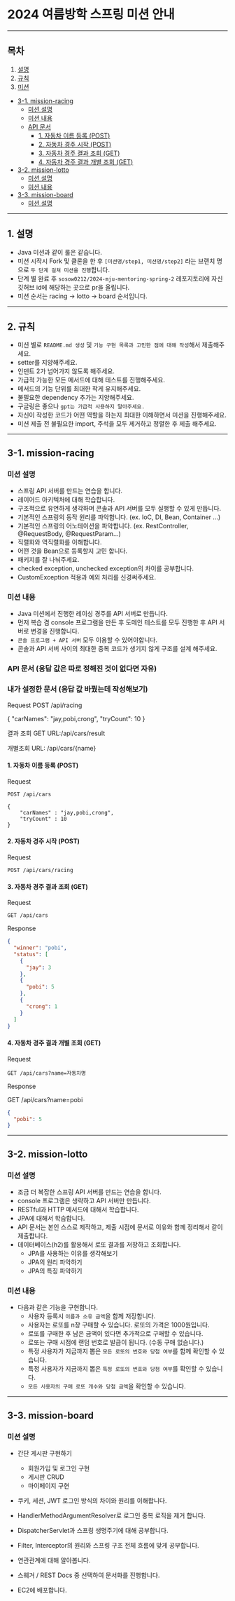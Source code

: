 # 2024 여름방학 스프링 미션 안내

---

## 목차

1. [설명](#1-설명)
2. [규칙](#2-규칙)
3. [미션](#3-미션)

- [3-1. mission-racing](#3-1-mission-racing)
    - [미션 설명](#미션-설명)
    - [미션 내용](#미션-내용)
    - [API 문서](#api-문서)
        - [1. 자동차 이름 등록 (POST)](#1-자동차-이름-등록-post)
        - [2. 자동차 경주 시작 (POST)](#2-자동차-경주-시작-post)
        - [3. 자동차 경주 결과 조회 (GET)](#3-자동차-경주-결과-조회-get)
        - [4. 자동차 경주 결과 개별 조회 (GET)](#4-자동차-경주-결과-개별-조회-get)
- [3-2. mission-lotto](#3-2-mission-lotto)
    - [미션 설명](#미션-설명-1)
    - [미션 내용](#미션-내용-1)
- [3-3. mission-board](#3-3-mission-board)
    - [미션 설명](#미션-설명-2)

---

## 1. 설명

- Java 미션과 같이 룰은 같습니다.
- 미션 시작시 Fork 및 클론을 한 후 `[미션명/step1, 미션명/step2]` 라는 브랜치 명으로 `두 단계 걸쳐 미션을 진행`합니다.
- 단계 별 완료 후 `sosow0212/2024-mju-mentoring-spring-2` 레포지토리에 자신 깃허브 id에 해당하는 곳으로 pr을 올립니다.
- 미션 순서는 racing -> lotto -> board 순서입니다.

---

## 2. 규칙

- 미션 별로 `README.md 생성` 및 `기능 구현 목록과 고민한 점에 대해 작성`해서 제출해주세요.
- setter를 지양해주세요.
- 인덴트 2가 넘어가지 않도록 해주세요.
- 가급적 가능한 모든 메서드에 대해 테스트를 진행해주세요.
- 메서드의 기능 단위를 최대한 작게 유지해주세요.
- 불필요한 dependency 추가는 지양해주세요.
- 구글링은 좋으나 `gpt는 가급적 사용하지 말아주세요.`
- 자신이 작성한 코드가 어떤 역할을 하는지 최대한 이해하면서 미션을 진행해주세요.
- 미션 제출 전 불필요한 import, 주석을 모두 제거하고 정렬한 후 제출 해주세요.

---

## 3-1. mission-racing

### 미션 설명

- 스프링 API 서버를 만드는 연습을 합니다.
- 레이어드 아키텍처에 대해 학습합니다.
- 구조적으로 유연하게 생각하며 콘솔과 API 서버를 모두 실행할 수 있게 만듭니다.
- 기본적인 스프링의 동작 원리를 파악합니다. (ex. IoC, DI, Bean, Container ...)
- 기본적인 스프링의 어노테이션을 파악합니다. (ex. RestController, @RequestBody, @RequestParam...)
- 직렬화와 역직렬화를 이해합니다.
- 어떤 것을 Bean으로 등록할지 고민 합니다.
- 패키지를 잘 나눠주세요.
- checked exception, unchecked exception의 차이를 공부합니다.
- CustomException 적용과 예외 처리를 신경써주세요.

### 미션 내용

- Java 미션에서 진행한 레이싱 경주를 API 서버로 만듭니다.
- 먼저 복습 겸 console 프로그램을 만든 후 도메인 테스트를 모두 진행한 후 API 서버로 변경을 진행합니다.
- `콘솔 프로그램 + API 서버` 모두 이용할 수 있어야합니다.
- 콘솔과 API 서버 사이의 최대한 중복 코드가 생기지 않게 구조를 설계 해주세요.

### API 문서 (응답 값은 따로 정해진 것이 없다면 자유)


### 내가 설정한 문서 (응답 값 바꿨는데 작성해보기)

Request 
POST  /api/racing

{
  "carNames": "jay,pobi,crong",
  "tryCount": 10
}

결과 조회
GET
URL:/api/cars/result


개별조회
URL: /api/cars/{name}






#### 1. 자동차 이름 등록 (POST)

Request

```
POST /api/cars

{
    "carNames" : "jay,pobi,crong",
    "tryCount" : 10
}

```

#### 2. 자동차 경주 시작 (POST)

Request

```
POST /api/cars/racing
```

#### 3. 자동차 경주 결과 조회 (GET)

Request

```
GET /api/cars
```

Response

```json
{
  "winner": "pobi",
  "status": [
    {
      "jay": 3
    },
    {
      "pobi": 5
    },
    {
      "crong": 1
    }
  ]
}
```

#### 4. 자동차 경주 결과 개별 조회 (GET)

Request

```
GET /api/cars?name=자동차명
```

Response

GET /api/cars?name=pobi

```json
{
  "pobi": 5
}
```

---

## 3-2. mission-lotto

### 미션 설명

- 조금 더 복잡한 스프링 API 서버를 만드는 연습을 합니다.
- console 프로그램은 생략하고 API 서버만 만듭니다.
- RESTful과 HTTP 메서드에 대해서 학습합니다.
- JPA에 대해서 학습합니다.
- API 문서는 본인 스스로 제작하고, 제출 시점에 문서로 이유와 함께 정리해서 같이 제출합니다.
- 데이터베이스(h2)를 활용해서 로또 결과를 저장하고 조회합니다.
    - JPA를 사용하는 이유를 생각해보기
    - JPA의 원리 파악하기
    - JPA의 특징 파악하기

### 미션 내용

- 다음과 같은 기능을 구현합니다.
    - 사용자 등록시 `이름과 소유 금액`을 함께 저장합니다.
    - 사용자는 로또를 n장 구매할 수 있습니다. 로또의 가격은 1000원입니다.
    - 로또를 구매한 후 남은 금액이 있다면 추가적으로 구매할 수 있습니다.
    - 로또는 구매 시점에 랜덤 번호로 발급이 됩니다. (수동 구매 없습니다.)
    - 특정 사용자가 지금까지 뽑은 `모든 로또의 번호와 당첨 여부`를 함께 확인할 수 있습니다.
    - 특정 사용자가 지금까지 뽑은 `특정 로또의 번호와 당첨 여부`를 확인할 수 있습니다.
    - `모든 사용자의 구매 로또 개수와 당첨 금액`을 확인할 수 있습니다.

---

## 3-3. mission-board

### 미션 설명

- 간단 게시판 구현하기
    - 회원가입 및 로그인 구현
    - 게시판 CRUD
    - 마이페이지 구현

- 쿠키, 세션, JWT 로그인 방식의 차이와 원리를 이해합니다.
- HandlerMethodArgumentResolver로 로그인 중복 로직을 제거 합니다.
- DispatcherServlet과 스프링 생명주기에 대해 공부합니다.
- Filter, Interceptor의 원리와 스프링 구조 전체 흐름에 맞게 공부합니다.
- 연관관계에 대해 알아봅니다.
- 스웨거 / REST Docs 중 선택하여 문서화를 진행합니다.
- EC2에 배포합니다.
